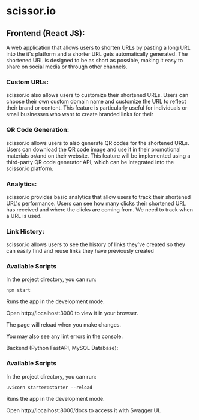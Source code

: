 # scissor.io

## Frontend (React JS):

A web application that allows users to shorten URLs by pasting a long URL into the it's platform and a shorter URL gets automatically generated. The shortened URL is designed to be as short as possible, making it easy to share on social media or through other channels.

### Custom URLs:

scissor.io also allows users to customize their shortened URLs. Users can choose their own custom domain name and customize the URL to reflect their brand or content. This feature is particularly useful for individuals or small businesses who want to create branded links for their

### QR Code Generation:

scissor.io allows users to also generate QR codes for the shortened URLs. Users can download the QR code image and use it in their promotional materials or/and on their website. This feature will be implemented using a third-party QR code generator API, which can be integrated into the scissor.io platform.

### Analytics:

scissor.io provides basic analytics that allow users to track their shortened URL's performance. Users can see how many clicks their shortened URL has received and where the clicks are coming from. We need to track when a URL is used.

### Link History:

scissor.io allows users to see the history of links they’ve created so they can easily find and reuse links they have previously created

### Available Scripts

In the project directory, you can run:

`npm start`

Runs the app in the development mode.

Open http://localhost:3000 to view it in your browser.

The page will reload when you make changes.

You may also see any lint errors in the console.


Backend (Python FastAPI, MySQL Database):

### Available Scripts

In the project directory, you can run:

`uvicorn starter:starter --reload`

Runs the app in the development mode.

Open http://localhost:8000/docs to access it with Swagger UI.



